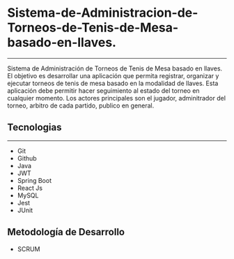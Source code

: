 # Sistema-de-Administracion-de-Torneos-de-Tenis-de-Mesa-basado-en-llaves.
---------------
Sistema de Administración de Torneos de Tenis de Mesa basado en llaves.  El objetivo es desarrollar una aplicación que permita registrar, organizar y ejecutar torneos de tenis de mesa basado en la modalidad de llaves.  Esta aplicación debe permitir hacer seguimiento al estado del torneo en cualquier momento. Los actores principales son el jugador, adminitrador del torneo, arbitro de cada partido, publico en general.

## Tecnologias
---------------
- Git
- Github
- Java
- JWT
- Spring Boot
- React Js
- MySQL
- Jest
- JUnit

 ## Metodología de Desarrollo
- SCRUM